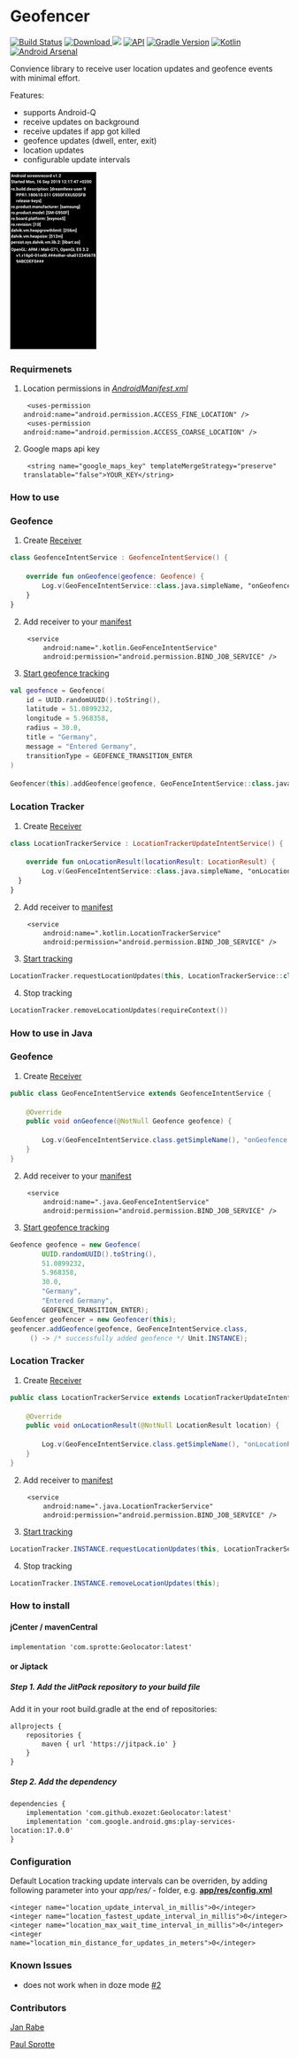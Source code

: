 # Geofencer 
[![Build Status](https://app.bitrise.io/app/62c5e7d6d14d57dd/status.svg?token=i0sTxq2L3WeD26_b77uA5A)](https://app.bitrise.io/app/62c5e7d6d14d57dd) [ ![Download](https://api.bintray.com/packages/exozetag/maven/Geolocator/images/download.svg) ](https://bintray.com/exozetag/maven/Geolocator/_latestVersion) [![](https://jitpack.io/v/exozet/Geolocator.svg)](https://jitpack.io/#exozet/Geolocator)
[![API](https://img.shields.io/badge/API-16%2B-brightgreen.svg?style=flat)](https://android-arsenal.com/api?level=15) [![Gradle Version](https://img.shields.io/badge/gradle-5.6.1-green.svg)](https://docs.gradle.org/current/release-notes) [![Kotlin](https://img.shields.io/badge/kotlin-1.3.50-green.svg)](https://kotlinlang.org/) [![Android Arsenal](https://img.shields.io/badge/Android%20Arsenal-Geolocator-brightgreen.svg?style=flat)](https://android-arsenal.com/details/1/7860)

Convience library to receive user location updates and geofence events with minimal effort. 

Features:

- supports Android-Q
- receive updates on background
- receive updates if app got killed
- geofence updates (dwell, enter, exit)
- location updates
- configurable update intervals

![sample.gif](sample.gif)
     
### Requirmenets

1. Location permissions in [*AndroidManifest.xml*](app/src/main/AndroidManifest.xml#L8-L9)

	    <uses-permission android:name="android.permission.ACCESS_FINE_LOCATION" />
   	 	<uses-permission android:name="android.permission.ACCESS_COARSE_LOCATION" />
   	 	
2. Google maps api key

		<string name="google_maps_key" templateMergeStrategy="preserve" translatable="false">YOUR_KEY</string>
	
### How to use

### Geofence

1. Create [Receiver](app/src/main/java/com/sprotte/geolocator/demo/kotlin/GeofenceIntentService.kt)

```kotlin
class GeofenceIntentService : GeofenceIntentService() {
	
    override fun onGeofence(geofence: Geofence) {
    	Log.v(GeoFenceIntentService::class.java.simpleName, "onGeofence $geofence")	    
    }
}
```		
2. Add receiver to your [manifest](app/src/main/AndroidManifest.xml#L45-L47)

	 	<service
            android:name=".kotlin.GeoFenceIntentService"
            android:permission="android.permission.BIND_JOB_SERVICE" />

3. [Start geofence tracking](app/src/main/java/com/sprotte/geolocator/demo/kotlin/MainActivity.kt#L33-L46)

```kotlin
val geofence = Geofence(
    id = UUID.randomUUID().toString(),
    latitude = 51.0899232,
    longitude = 5.968358,
    radius = 30.0,
    title = "Germany",
    message = "Entered Germany",
    transitionType = GEOFENCE_TRANSITION_ENTER
)
    
Geofencer(this).addGeofence(geofence, GeoFenceIntentService::class.java) { /* successfully added geofence */ }
```
### Location Tracker

1. Create [Receiver](app/src/main/java/com/sprotte/geolocator/demo/kotlin/LocationTrackerService.kt)

```kotlin
class LocationTrackerService : LocationTrackerUpdateIntentService() {

	override fun onLocationResult(locationResult: LocationResult) {  
		Log.v(GeoFenceIntentService::class.java.simpleName, "onLocationResult $location")
  }
}
```
2. Add receiver to [manifest](app/src/main/AndroidManifest.xml#L49-L51)

		<service
            android:name=".kotlin.LocationTrackerService"
            android:permission="android.permission.BIND_JOB_SERVICE" />

3. [Start tracking](app/src/main/java/com/sprotte/geolocator/demo/kotlin/MainActivity.kt#L48-L51)

```kotlin
LocationTracker.requestLocationUpdates(this, LocationTrackerService::class.java)
```

4. Stop tracking

```kotlin
LocationTracker.removeLocationUpdates(requireContext())
```

### How to use in Java

### Geofence

1. Create [Receiver](app/src/main/java/com/sprotte/geolocator/demo/java/GeofenceIntentService.java)

```java
public class GeoFenceIntentService extends GeofenceIntentService {
	
	@Override
	public void onGeofence(@NotNull Geofence geofence) {
	
    	Log.v(GeoFenceIntentService.class.getSimpleName(), "onGeofence " + geofence);	    	
   	}
}
```		
2. Add receiver to your [manifest](app/src/main/AndroidManifest.xml#L63-L65)

	 	<service
            android:name=".java.GeoFenceIntentService"
            android:permission="android.permission.BIND_JOB_SERVICE" />

3. [Start geofence tracking](app/src/main/java/com/sprotte/geolocator/demo/java/AddGeoFenceActivity.java#L48-L63)

```java
Geofence geofence = new Geofence(
        UUID.randomUUID().toString(),
        51.0899232,
        5.968358,
        30.0,
        "Germany",
        "Entered Germany",
        GEOFENCE_TRANSITION_ENTER);
Geofencer geofencer = new Geofencer(this);
geofencer.addGeofence(geofence, GeoFenceIntentService.class,
   	 () -> /* successfully added geofence */ Unit.INSTANCE);        	 
```
### Location Tracker

1. Create [Receiver](app/src/main/java/com/sprotte/geolocator/demo/java/LocationTrackerService.java)

```java
public class LocationTrackerService extends LocationTrackerUpdateIntentService {

    @Override
    public void onLocationResult(@NotNull LocationResult location) {
	
        Log.v(GeoFenceIntentService.class.getSimpleName(), "onLocationResult " + location);		        );
    }
}
```	

2. Add receiver to [manifest](app/src/main/AndroidManifest.xml#L66-L68)

		<service
            android:name=".java.LocationTrackerService"
            android:permission="android.permission.BIND_JOB_SERVICE" />

3. [Start tracking](https://github.com/exozet/Geolocator/blob/master/app/src/main/java/com/sprotte/geolocator/demo/java/AddGeoFenceActivity.java#L65-L68)

```java
LocationTracker.INSTANCE.requestLocationUpdates(this, LocationTrackerService.class);
```

4. Stop tracking

```java
LocationTracker.INSTANCE.removeLocationUpdates(this);
```

### How to install

#### jCenter / mavenCentral

	implementation 'com.sprotte:Geolocator:latest'

#### or Jiptack

##### Step 1. Add the JitPack repository to your build file

Add it in your root build.gradle at the end of repositories:

	allprojects {
		repositories {
			maven { url 'https://jitpack.io' }
		}
	}
##### Step 2. Add the dependency

	dependencies {
		implementation 'com.github.exozet:Geolocator:latest'
		implementation 'com.google.android.gms:play-services-location:17.0.0'
	}
	
### Configuration

Default Location tracking update intervals can be overriden, by adding following parameter into your _app/res/_ - folder, e.g. [**app/res/config.xml**](app/src/main/res/values/config.xml#L4-L7)

    <integer name="location_update_interval_in_millis">0</integer>
    <integer name="location_fastest_update_interval_in_millis">0</integer>
    <integer name="location_max_wait_time_interval_in_millis">0</integer>
    <integer name="location_min_distance_for_updates_in_meters">0</integer>

### Known Issues

- does not work when in doze mode [#2](https://github.com/exozet/Geolocator/issues/2)


### Contributors

[Jan Rabe](jan.rabe@exozet.com)

[Paul Sprotte](paul.sprotte@exozet.com)
